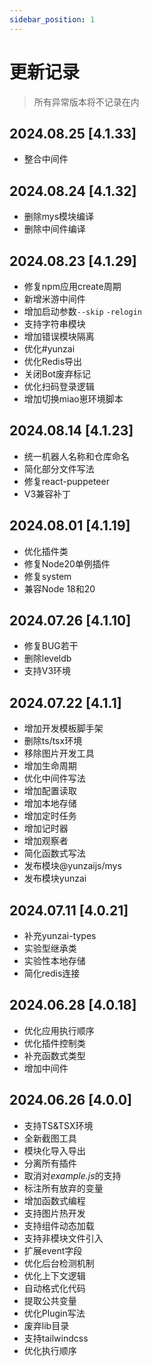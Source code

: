 ```yaml
---
sidebar_position: 1
---
```


# 更新记录

> 所有异常版本将不记录在内

## 2024.08.25 [4.1.33]

- 整合中间件

## 2024.08.24 [4.1.32]

- 删除mys模块编译
- 删除中间件编译

## 2024.08.23 [4.1.29]

- 修复npm应用create周期
- 新增米游中间件
- 增加启动参数`--skip` `-relogin`
- 支持字符串模块
- 增加错误模块隔离
- 优化#yunzai
- 优化Redis导出
- 关闭Bot废弃标记
- 优化扫码登录逻辑
- 增加切换miao崽环境脚本

## 2024.08.14 [4.1.23]

- 统一机器人名称和仓库命名
- 简化部分文件写法
- 修复react-puppeteer
- V3兼容补丁

## 2024.08.01 [4.1.19]

- 优化插件类
- 修复Node20单例插件
- 修复system
- 兼容Node 18和20

## 2024.07.26 [4.1.10]

- 修复BUG若干
- 删除leveldb
- 支持V3环境

## 2024.07.22 [4.1.1]

- 增加开发模板脚手架
- 删除ts/tsx环境
- 移除图片开发工具
- 增加生命周期
- 优化中间件写法
- 增加配置读取
- 增加本地存储
- 增加定时任务
- 增加记时器
- 增加观察者
- 简化函数式写法
- 发布模块@yunzaijs/mys
- 发布模块yunzai

## 2024.07.11 [4.0.21]

- 补充yunzai-types
- 实验型继承类
- 实验性本地存储
- 简化redis连接

## 2024.06.28 [4.0.18]

- 优化应用执行顺序
- 优化插件控制类
- 补充函数式类型
- 增加中间件

## 2024.06.26 [4.0.0]

- 支持TS&TSX环境
- 全新截图工具
- 模块化导入导出
- 分离所有插件
- 取消对*example.js*的支持
- 标注所有放弃的变量
- 增加函数式编程
- 支持图片热开发
- 支持组件动态加载
- 支持非模块文件引入
- 扩展event字段
- 优化后台检测机制
- 优化上下文逻辑
- 自动格式化代码
- 提取公共变量
- 优化Plugin写法
- 废弃lib目录
- 支持tailwindcss
- 优化执行顺序
